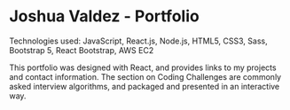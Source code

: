 # Joshua Valdez - Portfolio

Technologies used: JavaScript, React.js, Node.js, HTML5, CSS3, Sass, Bootstrap 5, React Bootstrap, AWS EC2

This portfolio was designed with React, and provides links to my projects and contact information. The section on Coding Challenges are commonly asked interview algorithms, and packaged and presented in an interactive way.
